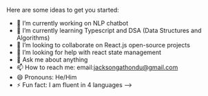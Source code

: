

Here are some ideas to get you started:

- 🔭 I’m currently working on  NLP chatbot
- 🌱 I’m currently learning Typescript and DSA (Data Structures and Algorithms)
- 👯 I’m looking to collaborate on React.js open-source projects
- 🤔 I’m looking for help with react state management
- 💬 Ask me about anything
- 📫 How to reach me: email:jacksongathondu@gmail.com
- 😄 Pronouns: He/Him
- ⚡ Fun fact: I am fluent in 4 languages
-->
